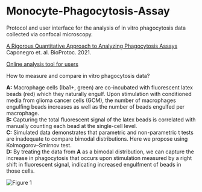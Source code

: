 # Monocyte-Phagocytosis-Assay
Protocol and user interface for the analysis of in vitro phagocytosis data collected via confocal microscopy.

[A Rigorous Quantitative Approach to Analyzing Phagocytosis Assays](https://bio-protocol.org/UserHome.aspx?id=1238168)<br/> 
Caponegro et. al. BioProtoc. 2021.

[Online analysis tool for users]( https://mcap91.shinyapps.io/Monocyte-Phagocytosis-Assay/)

How to measure and compare in vitro phagocytosis data? 

**A:** Macrophage cells (Iba1+, green) are co-incubated with fluorescent latex beads (red) which they naturally engulf. Upon stimulation with conditioned media from glioma cancer cells (GCM), the number of macrophages engulfing beads increases as well as the number of beads engulfed per macrophage.<br/> 
**B:** Capturing the total fluorescent signal of the latex beads is correlated with manually counting each bead at the single-cell level.<br/>
**C:** Simulated data demonstrates that parametric and non-parametric t tests are inadequate to compare bimodal distributions. Here we propose using Kolmogorov–Smirnov test.<br/>
**D:** By treating the data from **A** as a bimodal distribution, we can capture the increase in phagocytosis that occurs upon stimulation measured by a right shift in fluorescent signal, indicating increased engulfment of beads in those cells.

![Figure 1](https://user-images.githubusercontent.com/36866996/124327769-4316fc80-db3d-11eb-8ae6-0b648955cb4e.png)




